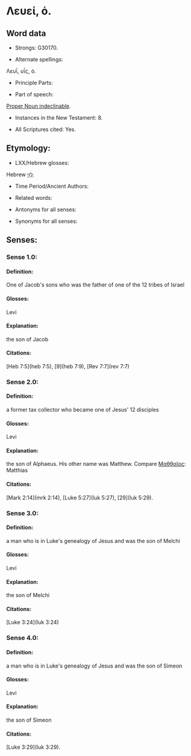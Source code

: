 # Λευεί, ὁ.

<!-- Status: S3=Needs2ndReview -->
<!-- Lexica used for edits: BDAG, FFM, LN, A-S -->

## Word data

* Strongs: G30170.

* Alternate spellings:

Λευΐ, υΐς, ὁ.

* Principle Parts: 


* Part of speech: 

[Proper Noun indeclinable](http://ugg.readthedocs.io/en/latest/proper_noun_indeclinable.html).

* Instances in the New Testament: 8.

* All Scriptures cited: Yes.

## Etymology: 


* LXX/Hebrew glosses: 

Hebrew [לֵוִי](//en-uhal/H3878).

* Time Period/Ancient Authors: 


* Related words: 

* Antonyms for all senses:

* Synonyms for all senses: 


## Senses: 


### Sense  1.0: 

#### Definition: 

One of Jacob's sons who was the father of one of the 12 tribes of Israel

#### Glosses: 

Levi 

#### Explanation: 

the son of Jacob

#### Citations: 

[Heb 7:5](heb 7:5), [9](heb 7:9), [Rev 7:7](rev 7:7)


### Sense  2.0: 

#### Definition: 

a former tax collector who became one of Jesus' 12 disciples

#### Glosses:

Levi

#### Explanation:

the son of Alphaeus.  His other name was Matthew. Compare [Μαθθαῖος](../G31590/01.md): Matthias

#### Citations: 

[Mark 2:14](mrk 2:14), [Luke 5:27](luk 5:27), [29](luk 5:29).

### Sense  3.0: 

#### Definition: 

a man who is in Luke's genealogy of Jesus and was the son of Melchi

#### Glosses:

Levi

#### Explanation:

the son of Melchi

#### Citations: 

[Luke 3:24](luk 3:24)

### Sense  4.0: 

#### Definition: 

a man who is in Luke's genealogy of Jesus and was the son of Simeon

#### Glosses:

Levi

#### Explanation:

the son of Simeon

#### Citations: 

[Luke 3:29](luk 3:29).





